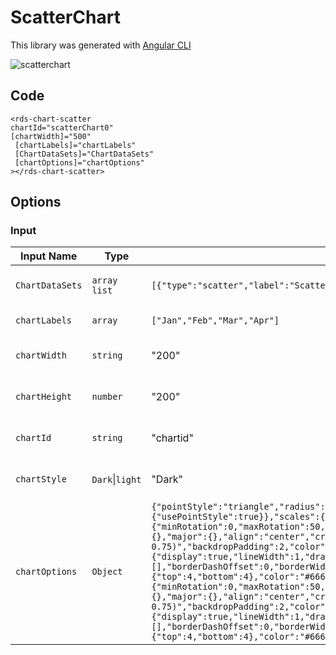 # ScatterChart

This library was generated with [Angular CLI](https://github.com/angular/angular-cli)

<p align="left">
<img src="../../assets/scatterchart.png" alt="scatterchart"/>
<p/>

## Code



`<rds-chart-scatter`  
  `chartId="scatterChart0"`  
  `[chartWidth]="500"`  
 ` [chartLabels]="chartLabels"`  
 ` [ChartDataSets]="ChartDataSets"`  
 ` [chartOptions]="chartOptions"`  
`></rds-chart-scatter>`  

## Options
### Input
<!-- prettier-ignore -->
| Input Name                  | Type                             |Example| Description                                                                  |
| --------------------------- | -------------------------------- |------------| ---------------------------------------------------------------------------- |
| `ChartDataSets`             | `array list`        |`[{"type":"scatter","label":"Scatter Dataset","data":[{"x":-10,"y":0},{"x":0,"y":10},{"x":10,"y":5},{"x":0.5,"y":5.5}],"backgroundColor":"rgb(255, 99, 132)"}]`|Data set of the Scatter Chart
| `chartLabels`               | `array`                          | `["Jan","Feb","Mar","Apr"]`|Specify chart labels|
| `chartWidth`                |  `string`                       | "200"|Specify the width of the chart|
| `chartHeight`                |  `number`                       | "200"|Specify the width of the chart|
| `chartId`                |  `string`                       | "chartid"|Specify the ID of the chart|
| `chartStyle`                |  `Dark`\|`light`                       | "Dark"|Specify the style of the chart|
|`chartOptions`|`Object`|`{"pointStyle":"triangle","radius":10,"plugins":{"legend":{"position":"bottom","align":"start","pointStyle":"line","labels":{"usePointStyle":true}},"tooltip":{"usePointStyle":true}},"scales":{"x":{"axis":"x","type":"linear","position":"bottom","ticks":{"minRotation":0,"maxRotation":50,"mirror":false,"textStrokeWidth":0,"textStrokeColor":"","padding":3,"display":true,"autoSkip":true,"autoSkipPadding":3,"labelOffset":0,"minor":{},"major":{},"align":"center","crossAlign":"near","showLabelBackdrop":false,"backdropColor":"rgba(255, 255, 255, 0.75)","backdropPadding":2,"color":"#666"},"display":true,"offset":false,"reverse":false,"beginAtZero":false,"bounds":"ticks","grace":0,"grid":{"display":true,"lineWidth":1,"drawBorder":true,"drawOnChartArea":true,"drawTicks":true,"tickLength":8,"offset":false,"borderDash":[],"borderDashOffset":0,"borderWidth":1,"color":"rgba(0,0,0,0.1)","borderColor":"rgba(0,0,0,0.1)"},"title":{"display":false,"text":"","padding":{"top":4,"bottom":4},"color":"#666"},"id":"x"},"y":{"axis":"y","type":"linear","ticks":{"minRotation":0,"maxRotation":50,"mirror":false,"textStrokeWidth":0,"textStrokeColor":"","padding":3,"display":true,"autoSkip":true,"autoSkipPadding":3,"labelOffset":0,"minor":{},"major":{},"align":"center","crossAlign":"near","showLabelBackdrop":false,"backdropColor":"rgba(255, 255, 255, 0.75)","backdropPadding":2,"color":"#666"},"display":true,"offset":false,"reverse":false,"beginAtZero":false,"bounds":"ticks","grace":0,"grid":{"display":true,"lineWidth":1,"drawBorder":true,"drawOnChartArea":true,"drawTicks":true,"tickLength":8,"offset":false,"borderDash":[],"borderDashOffset":0,"borderWidth":1,"color":"rgba(0,0,0,0.1)","borderColor":"rgba(0,0,0,0.1)"},"title":{"display":false,"text":"","padding":{"top":4,"bottom":4},"color":"#666"},"id":"y","position":"left"}}}`|Chart options|
